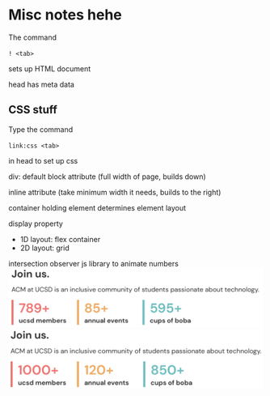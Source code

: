 # Misc notes hehe

The command

`! <tab>`

sets up HTML document

head has meta data

## CSS stuff

Type the command

`link:css <tab>`

in head to set up css

div: default block attribute (full width of page, builds down)

inline attribute (take minimum width it needs, builds to the right)

container holding element determines element layout

display property
- 1D layout: flex container
- 2D layout: grid

intersection observer js library to animate numbers
![numbers-animation-1](numbers-animation-1.png)
![numbers-animation-2](numbers-animation-2.png)
